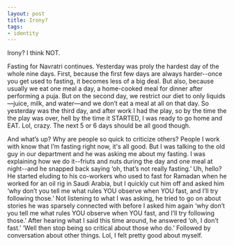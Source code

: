 ```yaml
---
layout: post
title: Irony?
tags:
- identity
---
```

Irony? I think NOT.

Fasting for Navratri continues. Yesterday was proly the hardest day of the whole nine days. First, because the first few days are always harder--once you get used to fasting, it becomes less of a big deal. But also, because usually we eat one meal a day, a home-cooked meal for dinner after performing a puja. But on the second day, we restrict our diet to only liquids—juice, milk, and water—and we don’t eat a meal at all on that day. So yesterday was the third day, and after work I had the play, so by the time the the play was over, hell by the time it STARTED, I was ready to go home and EAT. Lol, crazy. The next 5 or 6 days should be all good though.

And what’s up? Why are people so quick to criticize others? People I work with know that I’m fasting right now, it's all good. But I was talking to the old guy in our department and he was asking me about my fasting. I was explaining how we do it--friuts and nuts during the day and one meal at night--and he snapped back saying ‘oh, that’s not really fasting.’ Uh, hello? He started eluding to his co-workers who used to fast for Ramadan when he worked for an oil rig in Saudi Arabia, but I quickly cut him off and asked him ‘why don’t you tell me what rules YOU observe when YOU fast, and I’ll try following those.’ Not listening to what I was asking, he tried to go on about stories he was sparsely connected with before I asked him again ‘why don’t you tell me what rules YOU observe when YOU fast, and I’ll try following those.’ After hearing what I said this time around, he answered ‘oh, I don’t fast.’ ‘Well then stop being so critical about those who do.’ Followed by conversation about other things. Lol, I felt pretty good about myself.

